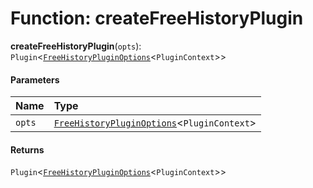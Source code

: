 # Function: createFreeHistoryPlugin

**createFreeHistoryPlugin**(`opts`): `Plugin`<[`FreeHistoryPluginOptions`](/auto-docs/free-history-plugin/interfaces/FreeHistoryPluginOptions.md)<`PluginContext`>>

#### Parameters

| Name | Type |
| :------ | :------ |
| `opts` | [`FreeHistoryPluginOptions`](/auto-docs/free-history-plugin/interfaces/FreeHistoryPluginOptions.md)<`PluginContext`> |

#### Returns

`Plugin`<[`FreeHistoryPluginOptions`](/auto-docs/free-history-plugin/interfaces/FreeHistoryPluginOptions.md)<`PluginContext`>>
